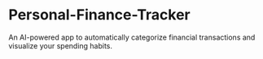 # Personal-Finance-Tracker
An AI-powered app to automatically categorize financial transactions and visualize your spending habits.
